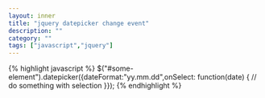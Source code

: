 ```yaml
---
layout: inner
title: "jquery datepicker change event"
description: ""
category: ""
tags: ["javascript","jquery"]
---
```

{% highlight javascript %}
$("#some-element").datepicker({dateFormat:"yy.mm.dd",onSelect: function(date) {
  // do something with selection
}});
{% endhighlight %}
